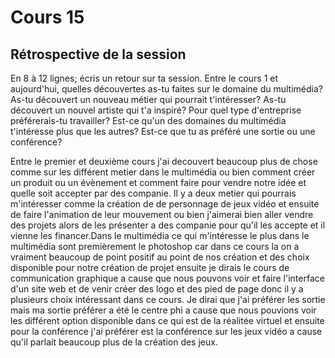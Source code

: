 # Cours 15
## Rétrospective de la session

En 8 à 12 lignes; écris un retour sur ta session. Entre le cours 1 et aujourd'hui, quelles découvertes as-tu faites sur le domaine du multimédia? As-tu découvert un nouveau métier qui pourrait t'intéresser? As-tu découvert un nouvel artiste qui t'a inspiré? Pour quel type d'entreprise préférerais-tu travailler? Est-ce qu'un des domaines du multimédia t'intéresse plus que les autres? Est-ce que tu as préféré une sortie ou une conférence? 

Entre le premier et deuxième cours j'ai decouvert beaucoup plus de chose comme sur les différent metier dans le multimédia ou bien comment créer un produit ou un évènement et comment faire pour vendre notre idée et quelle soit accepter par des companie. Il y a deux metier qui pourrais m'intéresser comme la création de de personnage de jeux vidéo et ensuite de faire l'animation de leur mouvement ou bien j'aimerai bien aller vendre des projets alors de les présenter a des companie pour qu'il les accepte et il vienne les financer.Dans le multimédia ce qui m'intéresse le plus dans le multimédia sont premièrement le photoshop car dans ce cours la on a vraiment beaucoup de point positif au point de nos création et des choix disponible pour notre création de projet ensuite je dirais le cours de communication graphique a cause que nous pouvons voir et faire l'interface d'un site web et de venir créer des logo et des pied de page donc il y a plusieurs choix intéressant dans ce cours. Je dirai que j'ai préférer les sortie mais ma sortie préférer a été le centre phi a cause que nous pouvions voir les différent option disponible dans ce qui est de la réalitée virtuel et ensuite pour la conférence j'ai préférer est la conférence sur les jeux vidéo a cause qu'il parlait beaucoup plus de la création des jeux.
